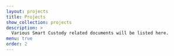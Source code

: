 ```yaml
---
layout: projects
title: Projects
show_collection: projects
description: >
  Various Smart Custody related documents will be listed here.
menu: true
order: 2
---
```

